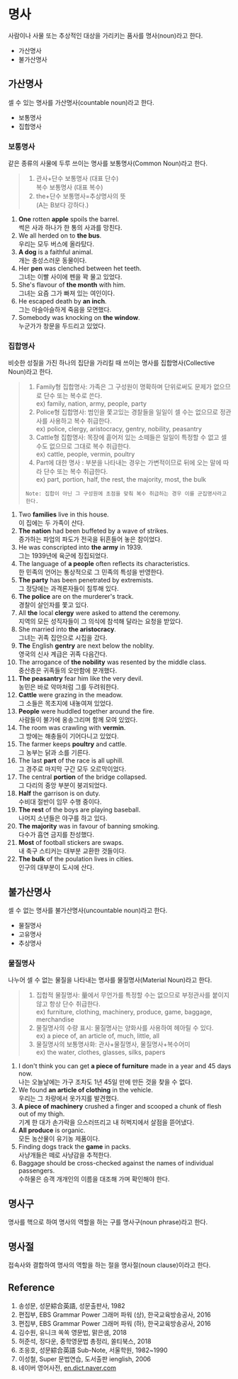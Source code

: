 # 명사
사람이나 사물 또는 추상적인 대상을 가리키는 품사를 명사(noun)라고 한다.

* 가산명사
* 불가산명사

## 가산명사
셀 수 있는 명사를 가산명사(countable noun)라고 한다.

* 보통명사
* 집합명사

### 보통명사
같은 종류의 사물에 두루 쓰이는 명사를 보통명사(Common Noun)라고 한다.

<blockquote>
  <div>
    <ol>
      <li>
        관사+단수 보통명사 (대표 단수)<br>
        복수 보통명사 (대표 복수)
      </li>
      <li>
        the+단수 보통명사=추상명사의 뜻<br>
        (A는 B보다 강하다.)
      </li>
    </ol>
  </div>
</blockquote>

1. <b>One</b> rotten <b>apple</b> spoils the barrel. <br> 썩은 사과 하나가 한 통의 사과를 망친다.
2. We all herded on to <b>the bus</b>. <br> 우리는 모두 버스에 올라탔다.
3. <b>A dog</b> is a faithful animal. <br> 개는 충성스러운 동물이다.
4. Her <b>pen</b> was clenched between het teeth. <br> 그녀는 이빨 사이에 펜을 꽉 물고 있었다.
5. She's flavour of <b>the month</b> with him. <br> 그녀는 요즘 그가 빠져 있는 여인이다.
6. He escaped death by <b>an inch</b>. <br> 그는 아슬아슬하게 죽음을 모면했다.
7. Somebody was knocking on <b>the window</b>. <br> 누군가가 창문을 두드리고 있었다.

### 집합명사
비슷한 성질을 가진 하나의 집단을 가리킬 때 쓰이는 명사를 집합명사(Collective Noun)라고 한다.

<blockquote>
  <div>
    <ol>
      <li>
        Family형 집합명사: 가족은 그 구성원이 명확하며 단위로써도 문제가 없으므로 단수 또는 복수로 쓴다.<br>
        ex) family, nation, army, people, party
      </li>
      <li>
        Police형 집합명사: 범인을 쫓고있는 경찰들을 일일이 셀 수는 없으므로 정관사를 사용하고 복수 취급한다.<br>
        ex) police, clergy, aristocracy, gentry, nobility, peasantry
      </li>
      <li>
        Cattle형 집합명사: 목장에 흩어저 있는 소떼들은 일일이 특정할 수 없고 셀 수도 없으므로 그대로 복수 취급한다.<br>
        ex) cattle, people, vermin, poultry
      </li>
      <li>
        Part에 대한 명사 : 부분을 나타내는 경우는 가변적이므로 뒤에 오는 말에 따라 단수 또는 복수 취급한다.<br>
        ex) part, portion, half, the rest, the majority, most, the bulk
      </li>
    </ol>
    
    Note: 집합이 아닌 그 구성원에 초점을 맞춰 복수 취급하는 경우 이를 군집명사라고 한다.
  </div>
</blockquote>

1. Two <b>families</b> live in this house.<br>이 집에는 두 가족이 산다.
2. <b>The nation</b> had been buffeted by a wave of strikes.<br>증가하는 파업의 파도가 전국을 뒤흔들어 놓은 참이었다.
3. He was conscripted into <b>the army</b> in 1939.<br>그는 1939년에 육군에 징집되었다.
4. The language of <b>a people</b> often reflects its characteristics.<br>한 민족의 언어는 통상적으로 그 민족의 특성을 반영한다.
5. <b>The party</b> has been penetrated by extremists.<br>그 정당에는 과격론자들이 침투해 있다.
6. <b>The police</b> are on the murderer's track.<br>경찰이 살인자를 쫓고 있다.
7. All <b>the</b> local <b>clergy</b> were asked to attend the ceremony.<br>지역의 모든 성직자들이 그 의식에 참석해 달라는 요청을 받았다.
8. She married into <b>the aristocracy</b>.<br>그녀는 귀족 집안으로 시집을 갔다.
9. <b>The</b> English <b>gentry</b> are next below the noblity.<br>영국의 신사 계급은 귀족 다음간다.
10. The arrogance of <b>the nobility</b> was resented by the middle class.<br>중산층은 귀족들의 오만함에 분개했다.
11. <b>The peasantry</b> fear him like the very devil.<br>농민은 바로 악마처럼 그를 두려워한다.
12. <b>Cattle</b> were grazing in the meadow.<br>그 소들은 목초지에 내놓여져 있었다.
13. <b>People</b> were huddled together around the fire.<br>사람들이 불가에 옹송그리며 함께 모여 있었다.
14. The room was crawling with <b>vermin</b>.<br>그 방에는 해충들이 기어다니고 있었다.
15. The farmer keeps <b>poultry</b> and cattle.<br>그 농부는 닭과 소를 기른다.
16. The last <b>part</b> of the race is all uphill.<br>그 경주로 마지막 구간 모두 오르막이었다.
17. The central <b>portion</b> of the bridge collapsed.<br>그 다리의 중앙 부분이 붕괴되었다.
18. <b>Half</b> the garrison is on duty.<br>수비대 절반이 임무 수행 중이다.
19. <b>The rest</b> of the boys are playing baseball.<br>나머지 소년들은 야구를 하고 있다.
20. <b>The majority</b> was in favour of banning smoking.<br>다수가 흡연 금지를 찬성했다.
21. <b>Most</b> of football stickers are swaps.<br>내 축구 스티커는 대부분 교환한 것들이다.
22. <b>The bulk</b> of the poulation lives in cities.<br>인구의 대부분이 도시에 산다.

## 불가산명사
셀 수 없는 명사를 불가산명사(uncountable noun)라고 한다.

* 물질명사
* 고유명사
* 추상명사

### 물질명사
나누어 셀 수 없는 물질을 나타내는 명사를 물질명사(Material Noun)라고 한다.

<blockquote>
  <div>
    <ol>
      <li>
        집합적 물질명사: 量에서 무언가를 특정할 수는 없으므로 부정관사를 붙이지 않고 항상 단수 취급한다.<br>
        ex) furniture, clothing, machinery, produce, game, baggage, merchandise
      </li>
      <li>
        물질명사의 수량 표시: 물질명사는 양화사를 사용하여 헤아릴 수 있다.<br>
        ex) a piece of, an article of, much, little, all
      </li>
      <li>
        물질명사의 보통명사화: 관사+물질명사, 물질명사+복수어미<br>
        ex) the water, clothes, glasses, silks, papers
      </li>
    </ol>
  </div>
</blockquote>

1. I don't think you can get <b>a piece of furniture</b> made in a year and 45 days now.<br>나는 오늘날에는 가구 조차도 1년 45일 만에 만든 것을 찾을 수 없다.
2. We found <b>an article of clothing</b> in the vehicle.<br>우리는 그 차량에서 옷가지를 발견했다.
3. <b>A piece of machinery</b> crushed a finger and scooped a chunk of flesh out of my thigh.<br>기계 한 대가 손가락을 으스러뜨리고 내 허벅지에서 살점을 뜯어냈다.
4. <b>All produce</b> is organic.<br>모든 농산물이 유기농 제품이다.
5. Finding dogs track the <b>game</b> in packs.<br>사냥개들은 떼로 사냥감을 추적한다.
6. Baggage should be cross-checked against the names of individual passengers.<br>수하물은 승객 개개인의 이름을 대조해 가며 확인해야 한다.


## 명사구
명사를 핵으로 하여 명사의 역할을 하는 구를 명사구(noun phrase)라고 한다.

## 명사절
접속사와 결합하여 명사의 역할을 하는 절을 명사절(noun clause)이라고 한다.

## Reference
1. 송성문, 성문綜合英語, 성문출판사, 1982
2. 편집부, EBS Grammar Power 그래머 파워 (상), 한국교육방송공사, 2016
3. 편집부, EBS Grammar Power 그래머 파워 (하), 한국교육방송공사, 2016
4. 김수원, 유니크 쏙쏙 영문법, 맑은샘, 2018
5. 허준석, 정다운, 중학영문법 총정리, 쏠티북스, 2018
6. 조응호, 성문綜合英語 Sub-Note, 서울학원, 1982~1990
7. 이성철, Super 문법연습, 도서출판 ienglish, 2006
8. 네이버 영어사전, <a href="en.dict.naver.com" target="_blank">en.dict.naver.com</a>
